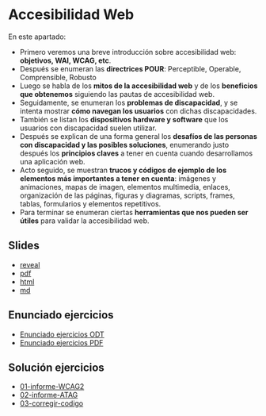 # Accesibilidad Web

En este apartado:

- Primero veremos una breve introducción sobre accesibilidad web: **objetivos, WAI, WCAG, etc**.
- Después se enumeran las **directrices POUR**: Perceptible, Operable, Comprensible, Robusto
- Luego se habla de los **mitos de la accesibilidad web** y de los **beneficios que obtenemos** siguiendo las pautas de accesibilidad web.
- Seguidamente, se enumeran los **problemas de discapacidad**, y se intenta mostrar **cómo navegan los usuarios** con dichas discapacidades.
- También se listan los **dispositivos hardware y software** que los usuarios con discapacidad suelen utilizar.
- Después se explican de una forma general los **desafíos de las personas con discapacidad y las posibles soluciones**, enumerando justo después los **principios claves** a tener en cuenta cuando desarrollamos una aplicación web.
- Acto seguido, se muestran **trucos y códigos de ejemplo de los elementos más importantes a tener en cuenta**: imágenes y animaciones, mapas de imagen, elementos multimedia, enlaces, organización de las páginas, figuras y diagramas, scripts, frames, tablas, formularios y elementos repetitivos.
- Para terminar se enumeran ciertas **herramientas que nos pueden ser útiles** para validar la accesibilidad web.

## Slides

- [reveal](http://asanzdiego/curso-interfaces-web-2020/02-accesibilidad/slides/export/01-accesibilidad-reveal-slides.html)
- [pdf](http://asanzdiego/curso-interfaces-web-2020/02-accesibilidad/slides/export/01-accesibilidad-reveal-slides-alternative.pdf)
- [html](http://asanzdiego/curso-interfaces-web-2020/02-accesibilidad/slides/export/01-accesibilidad-book.html)
- [md](http://asanzdiego/curso-interfaces-web-2020/01-accesibilidad/slides/md/01-accesibilidad.md)

## Enunciado ejercicios

- [Enunciado ejercicios ODT](https://github.com/asanzdiego/curso-interfaces-web-2020/raw/master/02-accesibilidad/src/ejercicios-accesibilidad.odt)
- [Enunciado ejercicios PDF](https://github.com/asanzdiego/curso-interfaces-web-2020/raw/master/02-accesibilidad/src/ejercicios-accesibilidad.pdf)

## Solución ejercicios

- [01-informe-WCAG2](https://github.com/asanzdiego/curso-interfaces-web-2020/tree/master/02-accesibilidad/src/01-informe-WCAG2)
- [02-informe-ATAG](https://github.com/asanzdiego/curso-interfaces-web-2020/tree/master/02-accesibilidad/src/02-informe-ATAG)
- [03-corregir-codigo](https://github.com/asanzdiego/curso-interfaces-web-2020/tree/master/02-accesibilidad/src/03-corregir-codigo)
